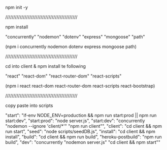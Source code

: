 npm init -y

/////////////////////////////////////////////

npm install

"concurrently"
"nodemon"
"dotenv"
"express"
"mongoose"
"path"

(npm i concurrently nodemon dotenv express mongoose path)

/////////////////////////////////////////////

cd into client & npm install te following

"react"
"react-dom"
"react-router-dom"
"react-scripts"

(npm i react react-dom react-router-dom react-scripts react-bootstrap)

/////////////////////////////////////////////

copy paste into scripts

"start": "if-env NODE_ENV=production && npm run start:prod || npm run start:dev",
"start:prod": "node server.js",
"start:dev": "concurrently \"nodemon --ignore 'client/\*'\" \"npm run client\"",
"client": "cd client && npm run start",
"seed": "node scripts/seedDB.js",
"install": "cd client && npm install",
"build": "cd client && npm run build",
"heroku-postbuild": "npm run build",
"dev": "concurrently \"nodemon server.js\" \"cd client && npm start\""
